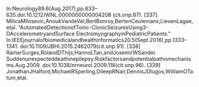 In:Neurology89.6(Aug.2017),pp.633–635.doi:10.1212/WNL.0000000000004208
(cit.onp.87).
[337] MilicaMilosevic,AnoukVandeVel,BertBonroy,BertenCeulemans,LievenLagae,etal.
“AutomatedDetectionofTonic-ClonicSeizuresUsing3-DAccelerometryandSurface
ElectromyographyinPediatricPatients.”
In:IEEEjournalofbiomedicalandhealthinformatics20.5(Sept.2016),pp.1333–1341.
doi:10.1109/JBHI.2015.2462079(cit.onp.91).
[338] RainerSurges,RolandDThijs,HannoLTan,andJosemirWSander.
Suddenunexpecteddeathinepilepsy:Riskfactorsandpotentialpathomechanisms.Aug.2009.
doi:10.1038/nrneurol.2009.118(cit.onp.96).
[339] JonathanJHalford,MichaelRSperling,DileepRNair,DennisJDlugos,WilliamOTatum,etal.